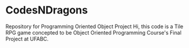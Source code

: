 # CodesNDragons
Repository for Programming  Oriented Object Project
Hi, this code is a Tile RPG game concepted to be Object Oriented Programming Course's Final Project at UFABC.
